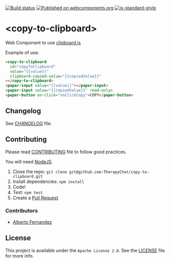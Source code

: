 [![Build status](https://travis-ci.org/TherapyChat/copy-to-clipboard.svg?branch=master)](https://travis-ci.org/TherapyChat/copy-to-clipboard)
[![Published on webcomponents.org](https://img.shields.io/badge/webcomponents.org-published-blue.svg)](https://www.webcomponents.org/element/therapychat/copy-to-clipboard)
[![js-standard-style](https://img.shields.io/badge/code%20style-standard-brightgreen.svg)](http://standardjs.com)

# \<copy-to-clipboard\>

Web Component to use [clipboard.js](https://clipboardjs.com/)

Example of use:
<!---
```
<custom-element-demo>
  <template>
    <script src="../webcomponentsjs/webcomponents-lite.js"></script>
    <link rel="import" href="../paper-input/paper-input.html">
    <link rel="import" href="../paper-button/paper-button.html">
    <link rel="import" href="copy-to-clipboard.html">
    <dom-module id="app-element">
      <template>
        <next-code-block></next-code-block>
      </template>
      <script>
        Polymer({
          is: 'app-element',

          properties: {
            value: String,
            copiedValue: String
          },

          onClickCopy: function () {
            this.$.copyToClipboard.copy()
          }
        })
      </script>
    </dom-module>

    <app-element></app-element>
  </template>
</custom-element-demo>
```
-->
```html
<copy-to-clipboard
  id="copyToClipboard"
  value="{{value}}"
  clipboard-copied-value="{{copiedValue}}"
></copy-to-clipboard>
<paper-input value="[[value]]"></paper-input>
<paper-input value="{{copiedValue}}" read-only>
<paper-button on-click="onClickCopy">COPY</paper-button>
```

## Changelog

See [CHANGELOG](./CHANGELOG.md) file.

## Contributing

Please read [CONTRIBUTING](./CONTRIBUTING.md) file to follow good practices.

You will need [NodeJS](https://nodejs.org).

1. Close the repo: `git clone git@github.com:TherapyChat/copy-to-clipboard.git`
1. Install dependencies: `npm install`
1. Code!
1. Test: `npm test`
1. Create a [Pull Request](https://github.com/therapychat/copy-to-clipboard/pulls)

### Contributors

- [Alberto Fernandez](https://github.com/AlbertoFdzM)

## License

This project is available under the `Apache License 2.0`. See the [LICENSE](./LICENSE) file for more info.
